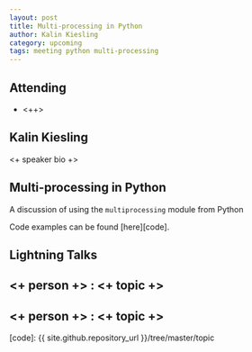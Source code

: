```yaml
---
layout: post
title: Multi-processing in Python
author: Kalin Kiesling
category: upcoming
tags: meeting python multi-processing
---
```



## Attending

- <++>


## Kalin Kiesling

<+ speaker bio +> 

## Multi-processing in Python

A discussion of using the `multiprocessing` module from Python 

Code examples can be found [here][code].

## Lightning Talks 

## <+ person +> : <+ topic +>

## <+ person +> : <+ topic +>


[code]: {{ site.github.repository_url }}/tree/master/topic
